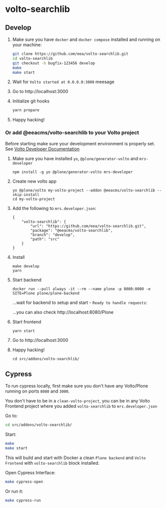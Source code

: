 # volto-searchlib

## Develop

1. Make sure you have `docker` and `docker compose` installed and running on your machine:

    ```Bash
    git clone https://github.com/eea/volto-searchlib.git
    cd volto-searchlib
    git checkout -b bugfix-123456 develop
    make
    make start
    ```

1. Wait for `Volto started at 0.0.0.0:3000` meesage

1. Go to http://localhost:3000

1. Initialize git hooks

    ```Bash
    yarn prepare
    ```

1. Happy hacking!

### Or add @eeacms/volto-searchlib to your Volto project

Before starting make sure your development environment is properly set. See [Volto Developer Documentation](https://docs.voltocms.com/getting-started/install/)

1.  Make sure you have installed `yo`, `@plone/generator-volto` and `mrs-developer`

        npm install -g yo @plone/generator-volto mrs-developer

1.  Create new volto app

        yo @plone/volto my-volto-project --addon @eeacms/volto-searchlib --skip-install
        cd my-volto-project

1.  Add the following to `mrs.developer.json`:

        {
            "volto-searchlib": {
                "url": "https://github.com/eea/volto-searchlib.git",
                "package": "@eeacms/volto-searchlib",
                "branch": "develop",
                "path": "src"
            }
        }

1.  Install

        make develop
        yarn

1.  Start backend

        docker run --pull always -it --rm --name plone -p 8080:8080 -e SITE=Plone plone/plone-backend

    ...wait for backend to setup and start - `Ready to handle requests`:

    ...you can also check http://localhost:8080/Plone

1.  Start frontend

        yarn start

1.  Go to http://localhost:3000

1.  Happy hacking!

        cd src/addons/volto-searchlib/

## Cypress

To run cypress locally, first make sure you don't have any Volto/Plone running on ports `8080` and `3000`.

You don't have to be in a `clean-volto-project`, you can be in any Volto Frontend
project where you added `volto-searchlib` to `mrs.developer.json`

Go to:

  ```BASH
  cd src/addons/volto-searchlib/
  ```

Start:

  ```Bash
  make
  make start
  ```

This will build and start with Docker a clean `Plone backend` and `Volto Frontend` with `volto-searchlib` block installed.

Open Cypress Interface:

  ```Bash
  make cypress-open
  ```

Or run it:

  ```Bash
  make cypress-run
  ```
